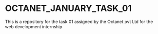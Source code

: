 # OCTANET_JANUARY_TASK_01
 This is a repository for the task 01 assigned by the Octanet pvt Ltd for the web development internship
